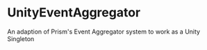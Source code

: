 # UnityEventAggregator
 An adaption of Prism's Event Aggregator system to work as a Unity Singleton
